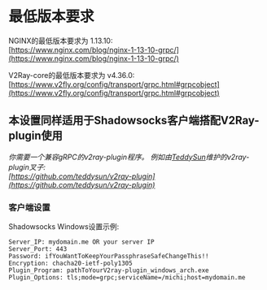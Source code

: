 # 最低版本要求

NGINX的最低版本要求为 1.13.10:\
[https://www.nginx.com/blog/nginx-1-13-10-grpc/](https://www.nginx.com/blog/nginx-1-13-10-grpc/)

V2Ray-core的最低版本要求为 v4.36.0:\
[https://www.v2fly.org/config/transport/grpc.html#grpcobject](https://www.v2fly.org/config/transport/grpc.html#grpcobject)

## 本设置同样适用于Shadowsocks客户端搭配V2Ray-plugin使用

*你需要一个兼容gRPC的v2ray-plugin程序。
例如由[TeddySun](https://github.com/teddysun)维护的v2ray-plugin叉子: \
[https://github.com/teddysun/v2ray-plugin](https://github.com/teddysun/v2ray-plugin)*

### 客户端设置

Shadowsocks Windows设置示例:

```properties
Server_IP: mydomain.me OR your server IP
Server_Port: 443
Password: ifYouWantToKeepYourPassphraseSafeChangeThis!!
Encryption: chacha20-ietf-poly1305
Plugin_Program: pathToYourV2ray-plugin_windows_arch.exe
Plugin_Options: tls;mode=grpc;serviceName=/michi;host=mydomain.me
```
